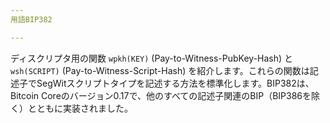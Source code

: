 ```yaml
---
用語BIP382

---
```

ディスクリプタ用の関数 `wpkh(KEY)` (Pay-to-Witness-PubKey-Hash) と `wsh(SCRIPT)` (Pay-to-Witness-Script-Hash) を紹介します。これらの関数は記述子でSegWitスクリプトタイプを記述する方法を標準化します。BIP382は、Bitcoin Coreのバージョン0.17で、他のすべての記述子関連のBIP（BIP386を除く）とともに実装されました。